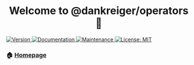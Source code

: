 <h1 align="center">Welcome to @dankreiger/operators 👋</h1>
<p>
  <a href="https://www.npmjs.com/package/@dankreiger/operators" target="_blank">
    <img alt="Version" src="https://img.shields.io/npm/v/@dankreiger/operators.svg">
  </a>
  <a href="curl https://dankreiger.github.io/puppy-callbacks/operators.html" target="_blank">
    <img alt="Documentation" src="https://img.shields.io/badge/documentation-yes-brightgreen.svg" />
  </a>
  <a href="https://github.com/dankreiger/puppy-callbacks/graphs/commit-activity" target="_blank">
    <img alt="Maintenance" src="https://img.shields.io/badge/Maintained%3F-yes-green.svg" />
  </a>
  <a href="https://github.com/dankreiger/puppy-callbacks/blob/master/LICENSE" target="_blank">
    <img alt="License: MIT" src="https://img.shields.io/github/license/dankreiger/@dankreiger/operators" />
  </a>
</p>

### 🏠 [Homepage](https://github.com/dankreiger/puppy-callbacks)
